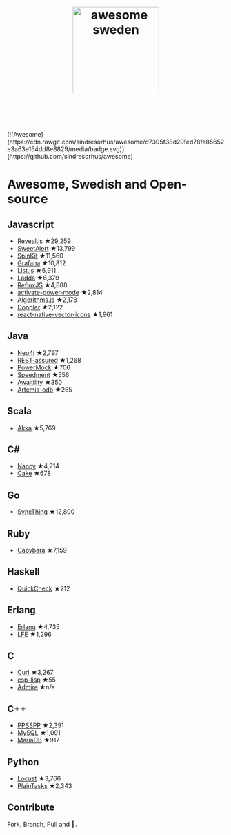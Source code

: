 <h1 align="center">
	<br>
	<img width="200" src="https://cdn.rawgit.com/gurre/awesome-swedish-opensource/master/media/Flag_of_Sweden.svg" alt="awesome sweden">
	<br>
	<br>
	<br>
</h1>
[![Awesome](https://cdn.rawgit.com/sindresorhus/awesome/d7305f38d29fed78fa85652e3a63e154dd8e8829/media/badge.svg)](https://github.com/sindresorhus/awesome)

# Awesome, Swedish and Open-source

## Javascript

- [Reveal.js](https://github.com/hakimel/reveal.js) ★29,259
- [SweetAlert](https://github.com/t4t5/sweetalert) ★13,799
- [SpinKit](https://github.com/tobiasahlin/SpinKit) ★11,560
- [Grafana](https://github.com/grafana/grafana) ★10,812
- [List.js](https://github.com/javve/list.js) ★6,911
- [Ladda](https://github.com/hakimel/Ladda) ★6,379
- [RefluxJS](https://github.com/reflux/refluxjs) ★4,888
- [activate-power-mode](https://github.com/JoelBesada/activate-power-mode) ★2,814
- [Algorithms.js](https://github.com/felipernb/algorithms.js) ★2,178
- [Doppler](https://github.com/DanielRapp/doppler) ★2,122
- [react-native-vector-icons](https://github.com/oblador/react-native-vector-icons) ★1,961

## Java
 - [Neo4j](https://github.com/neo4j/neo4j) ★2,797
 - [REST-assured](https://github.com/rest-assured/rest-assured) ★1,268
 - [PowerMock](https://github.com/jayway/powermock) ★706
 - [Speedment](https://github.com/speedment/speedment) ★556
 - [Awaitility](https://github.com/awaitility/awaitility) ★350
 - [Artemis-odb](https://github.com/junkdog/artemis-odb) ★265

## Scala
 - [Akka](https://github.com/akka/akka) ★5,769

## C#  
 - [Nancy](https://github.com/NancyFx/Nancy) ★4,214
 - [Cake](https://github.com/cake-build/cake/) ★678

## Go
 - [SyncThing](https://github.com/syncthing/syncthing) ★12,800

## Ruby
- [Capybara](https://github.com/jnicklas/capybara) ★7,159

## Haskell
- [QuickCheck](https://github.com/nick8325/quickcheck) ★212

## Erlang
- [Erlang](https://github.com/erlang/otp) ★4,735
- [LFE](https://github.com/rvirding/lfe) ★1,296

## C
- [Curl](https://github.com/curl/curl) ★3,267
- [esp-lisp](https://github.com/yesco/esp-lisp) ★55
- [Admire](http://www.foi.se/en/Our-Knowledge/Aeronautics/Admire/) ★n/a

## C++
- [PPSSPP](https://github.com/hrydgard/ppsspp) ★2,391
- [MySQL](https://github.com/mysql/mysql-server) ★1,091
- [MariaDB](https://github.com/MariaDB/server) ★917

## Python
 - [Locust](https://github.com/locustio/locust) ★3,766
 - [PlainTasks](https://github.com/aziz/PlainTasks) ★2,343

## Contribute
Fork, Branch, Pull and 🍺.
